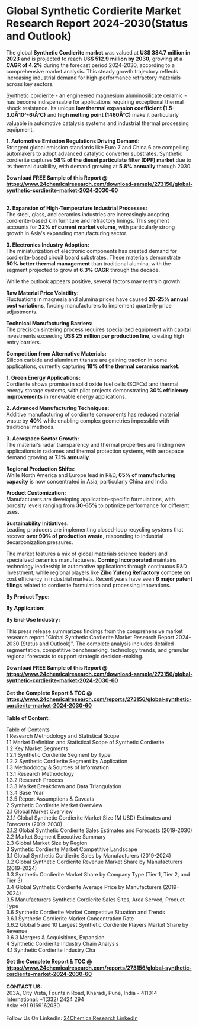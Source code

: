 <h1>Global Synthetic Cordierite Market Research Report 2024-2030(Status and Outlook)</h1><p>The global <strong>Synthetic Cordierite market</strong> was valued at <strong>US$ 384.7 million in 2023</strong> and is projected to reach <strong>US$ 512.9 million by 2030</strong>, growing at a <strong>CAGR of 4.2%</strong> during the forecast period 2024-2030, according to a comprehensive market analysis. This steady growth trajectory reflects increasing industrial demand for high-performance refractory materials across key sectors.</p><p>Synthetic cordierite - an engineered magnesium aluminosilicate ceramic - has become indispensable for applications requiring exceptional thermal shock resistance. Its unique <strong>low thermal expansion coefficient (1.5-3.0Ã10^-6/Â°C)</strong> and <strong>high melting point (1460Â°C)</strong> make it particularly valuable in automotive catalysis systems and industrial thermal processing equipment.</p><p><strong>1. Automotive Emission Regulations Driving Demand:</strong><br>
Stringent global emission standards like Euro 7 and China 6 are compelling automakers to adopt advanced catalytic converter substrates. Synthetic cordierite captures <strong>58% of the diesel particulate filter (DPF) market</strong> due to its thermal durability, with demand growing at <strong>5.8% annually</strong> through 2030.</p><div><b>Download FREE Sample of this Report @ 
            <a href="https://www.24chemicalresearch.com/download-sample/273156/global-synthetic-cordierite-market-2024-2030-60">
            https://www.24chemicalresearch.com/download-sample/273156/global-synthetic-cordierite-market-2024-2030-60</a></b></div><br><p><strong>2. Expansion of High-Temperature Industrial Processes:</strong><br>
The steel, glass, and ceramics industries are increasingly adopting cordierite-based kiln furniture and refractory linings. This segment accounts for <strong>32% of current market volume</strong>, with particularly strong growth in Asia's expanding manufacturing sector.</p><p><strong>3. Electronics Industry Adoption:</strong><br>
The miniaturization of electronic components has created demand for cordierite-based circuit board substrates. These materials demonstrate <strong>50% better thermal management</strong> than traditional alumina, with the segment projected to grow at <strong>6.3% CAGR</strong> through the decade.</p><p>While the outlook appears positive, several factors may restrain growth:</p><p><strong>Raw Material Price Volatility:</strong><br>
    Fluctuations in magnesia and alumina prices have caused <strong>20-25% annual cost variations</strong>, forcing manufacturers to implement quarterly price adjustments.</p><p><strong>Technical Manufacturing Barriers:</strong><br>
    The precision sintering process requires specialized equipment with capital investments exceeding <strong>US$ 25 million per production line</strong>, creating high entry barriers.</p><p><strong>Competition from Alternative Materials:</strong><br>
    Silicon carbide and aluminum titanate are gaining traction in some applications, currently capturing <strong>18% of the thermal ceramics market</strong>.</p><p><strong>1. Green Energy Applications:</strong><br>
Cordierite shows promise in solid oxide fuel cells (SOFCs) and thermal energy storage systems, with pilot projects demonstrating <strong>30% efficiency improvements</strong> in renewable energy applications.</p><p><strong>2. Advanced Manufacturing Techniques:</strong><br>
Additive manufacturing of cordierite components has reduced material waste by <strong>40%</strong> while enabling complex geometries impossible with traditional methods.</p><p><strong>3. Aerospace Sector Growth:</strong><br>
The material's radar transparency and thermal properties are finding new applications in radomes and thermal protection systems, with aerospace demand growing at <strong>7.1% annually</strong>.</p><p><strong>Regional Production Shifts:</strong><br>
    While North America and Europe lead in R&amp;D, <strong>65% of manufacturing capacity</strong> is now concentrated in Asia, particularly China and India.</p><p><strong>Product Customization:</strong><br>
    Manufacturers are developing application-specific formulations, with porosity levels ranging from <strong>30-65%</strong> to optimize performance for different uses.</p><p><strong>Sustainability Initiatives:</strong><br>
    Leading producers are implementing closed-loop recycling systems that recover <strong>over 90% of production waste</strong>, responding to industrial decarbonization pressures.</p><p>The market features a mix of global materials science leaders and specialized ceramics manufacturers. <strong>Corning Incorporated</strong> maintains technology leadership in automotive applications through continuous R&amp;D investment, while regional players like <strong>Zibo Yufeng Refractory</strong> compete on cost efficiency in industrial markets. Recent years have seen <strong>6 major patent filings</strong> related to cordierite formulation and processing innovations.</p><p><strong>By Product Type:</strong></p><p><strong>By Application:</strong></p><p><strong>By End-Use Industry:</strong></p><p>This press release summarizes findings from the comprehensive market research report "Global Synthetic Cordierite Market Research Report 2024-2030 (Status and Outlook)". The complete analysis includes detailed segmentation, competitive benchmarking, technology trends, and granular regional forecasts to support strategic decision-making.</p><div><b>Download FREE Sample of this Report @ 
            <a href="https://www.24chemicalresearch.com/download-sample/273156/global-synthetic-cordierite-market-2024-2030-60">
            https://www.24chemicalresearch.com/download-sample/273156/global-synthetic-cordierite-market-2024-2030-60</a></b></div><br><div><b>Get the Complete Report & TOC @ 
            <a href="https://www.24chemicalresearch.com/reports/273156/global-synthetic-cordierite-market-2024-2030-60">
            https://www.24chemicalresearch.com/reports/273156/global-synthetic-cordierite-market-2024-2030-60</a></b></div><br>
            <b>Table of Content:</b><p>Table of Contents<br />
1 Research Methodology and Statistical Scope<br />
1.1 Market Definition and Statistical Scope of Synthetic Cordierite<br />
1.2 Key Market Segments<br />
1.2.1 Synthetic Cordierite Segment by Type<br />
1.2.2 Synthetic Cordierite Segment by Application<br />
1.3 Methodology & Sources of Information<br />
1.3.1 Research Methodology<br />
1.3.2 Research Process<br />
1.3.3 Market Breakdown and Data Triangulation<br />
1.3.4 Base Year<br />
1.3.5 Report Assumptions & Caveats<br />
2 Synthetic Cordierite Market Overview<br />
2.1 Global Market Overview<br />
2.1.1 Global Synthetic Cordierite Market Size (M USD) Estimates and Forecasts (2019-2030)<br />
2.1.2 Global Synthetic Cordierite Sales Estimates and Forecasts (2019-2030)<br />
2.2 Market Segment Executive Summary<br />
2.3 Global Market Size by Region<br />
3 Synthetic Cordierite Market Competitive Landscape<br />
3.1 Global Synthetic Cordierite Sales by Manufacturers (2019-2024)<br />
3.2 Global Synthetic Cordierite Revenue Market Share by Manufacturers (2019-2024)<br />
3.3 Synthetic Cordierite Market Share by Company Type (Tier 1, Tier 2, and Tier 3)<br />
3.4 Global Synthetic Cordierite Average Price by Manufacturers (2019-2024)<br />
3.5 Manufacturers Synthetic Cordierite Sales Sites, Area Served, Product Type<br />
3.6 Synthetic Cordierite Market Competitive Situation and Trends<br />
3.6.1 Synthetic Cordierite Market Concentration Rate<br />
3.6.2 Global 5 and 10 Largest Synthetic Cordierite Players Market Share by Revenue<br />
3.6.3 Mergers & Acquisitions, Expansion<br />
4 Synthetic Cordierite Industry Chain Analysis<br />
4.1 Synthetic Cordierite Industry Cha</p><div><b>Get the Complete Report & TOC @ 
            <a href="https://www.24chemicalresearch.com/reports/273156/global-synthetic-cordierite-market-2024-2030-60">
            https://www.24chemicalresearch.com/reports/273156/global-synthetic-cordierite-market-2024-2030-60</a></b></div><br><b>CONTACT US:</b><br>
            203A, City Vista, Fountain Road, Kharadi, Pune, India - 411014<br>
            International: +1(332) 2424 294<br>
            Asia: +91 9169162030 <br><br>
            Follow Us On LinkedIn: <a href="https://www.linkedin.com/company/24chemicalresearch/">24ChemicalResearch LinkedIn</a>